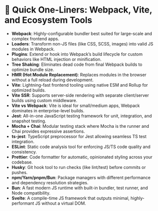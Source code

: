 # 🧠 Quick One-Liners: Webpack, Vite, and Ecosystem Tools

- **Webpack**: Highly-configurable bundler best suited for large-scale and complex frontend apps.
- **Loaders**: Transform non-JS files (like CSS, SCSS, images) into valid JS modules in Webpack.
- **Plugins**: Extend or hook into Webpack’s build lifecycle for custom behaviors like HTML injection or minification.
- **Tree Shaking**: Eliminates dead code from final Webpack builds to optimize bundle size.
- **HMR (Hot Module Replacement)**: Replaces modules in the browser without a full reload during development.
- **Vite**: Lightning-fast frontend tooling using native ESM and Rollup for optimized builds.
- **Vite SSR**: Supports server-side rendering with separate client/server builds using custom middleware.
- **Vite vs Webpack**: Vite is ideal for small/medium apps, Webpack dominates in enterprise-level builds.
- **Jest**: All-in-one JavaScript testing framework for unit, integration, and snapshot testing.
- **Mocha + Chai**: Modular testing stack where Mocha is the runner and Chai provides expressive assertions.
- **ts-jest**: TypeScript preprocessor for Jest allowing seamless TS test integration.
- **ESLint**: Static code analysis tool for enforcing JS/TS code quality and consistency.
- **Prettier**: Code formatter for automatic, opinionated styling across your codebase.
- **Husky**: Git hook tool to run checks (like lint/test) before commits or pushes.
- **npm/Yarn/pnpm/Bun**: Package managers with different performance and dependency resolution strategies.
- **Bun**: A fast modern JS runtime with built-in bundler, test runner, and Node compatibility.
- **Svelte**: A compile-time JS framework that outputs minimal, highly-performant JS without a virtual DOM.
